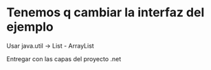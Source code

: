 # Tenemos q cambiar la interfaz del ejemplo

Usar java.util -> List - ArrayList

Entregar con las capas del proyecto .net
